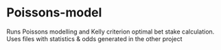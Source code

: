 # Poissons-model
Runs Poissons modelling and Kelly criterion optimal bet stake calculation. Uses files with statistics &amp; odds generated in the other project
